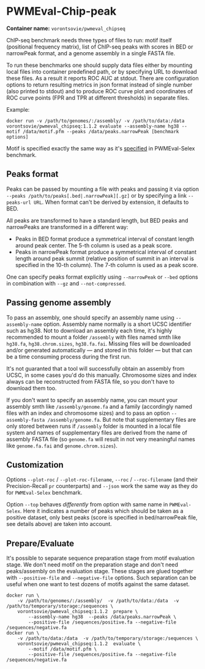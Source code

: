 # PWMEval-Chip-peak
**Container name:** `vorontsovie/pwmeval_chipseq`

ChIP-seq benchmark needs three types of files to run: motif itself (positional frequency matrix), list of ChIP-seq peaks with scores in BED or narrowPeak format, and a genome assembly in a single FASTA file.

To run these benchmarks one should supply data files either by mounting local files into container predefined path, or by specifying URL to download these files. As a result it reports ROC AUC at stdout. There are configuration options to return resulting metrics in json format instead of single number (also printed to stdout) and to produce ROC curve plot and coordinates of ROC curve points (FPR and TPR at different thresholds) in separate files.

Example:
```
docker run -v /path/to/genomes/:/assembly/ -v /path/to/data:/data vorontsovie/pwmeval_chipseq:1.1.2 evaluate --assembly-name hg38 --motif /data/motif.pfm --peaks /data/peaks.narrowPeak [benchmark options]
```

Motif is specified exactly the same way as it's [specified](https://github.com/autosome-ru/motif_benchmarks/blob/master/PWMEval-Selex/README.md) in PWMEval-Selex benchmark.

## Peaks format

Peaks can be passed by mounting a file with peaks and passing it via option `--peaks /path/to/peaks[.bed|.narrowPeak][.gz]` or by specifying a link `--peaks-url URL`. When format can't be derived by extension, it defaults to BED.

All peaks are transformed to have a standard length, but BED peaks and narrowPeaks are transformed in a different way:
* Peaks in BED format produce a symmetrical interval of constant length around peak center. The 5-th column is used as a peak score.
* Peaks in narrowPeak format produce a symmetrical interval of constant length around peak summit (relative position of summit in an interval is specified in the 10-th column). The 7-th column is used as a peak score.

One can specify peaks format explicitly using `--narrowPeak` or `--bed` options in combination with `--gz` and `--not-compressed`.

## Passing genome assembly

To pass an assembly, one should specify an assembly name using `--assembly-name` option. Assembly name normally is a short UCSC identifier such as hg38. Not to download an assembly each time, it's highly recommended to mount a folder `/assembly` with files named smth like `hg38.fa`, `hg38.chrom.sizes`, `hg38.fa.fai`. Missing files will be downloaded and/or generated automatically — and stored in this folder — but that can be a time consuming process during the first run.

It's not guaranted that a tool will successfully obtain an assembly from UCSC, in some cases you'd do this manually. Chromosome sizes and index always can be reconstructed from FASTA file, so you don't have to download them too.

If you don't want to specify an assembly name, you can mount your assembly smth like `/assembly/genome.fa` and a family (accordingly named files with an index and chromosome sizes) and to pass an option `--assembly-fasta /assembly/genome.fa`. But note that supplementary files are only stored between runs if `/assembly` folder is mounted in a local file system and names of supplementary files are derived from the name of assembly FASTA file (so `genome.fa` will result in not very meaningful names like `genome.fa.fai`  and `genome.chrom.sizes`).

## Customization

Options `--plot-roc` / `--plot-roc-filename`, `--roc` / `--roc-filename` (and their Precision-Recall `pr` counterparts) and `--json` work the same way as they do for `PWMEval-Selex` benchmark.

Option `--top` behaves *differently* from option with same name in `PWMEval-Selex`. Here it indicates a number of peaks which should be taken as a positive dataset, only best peaks (score is specified in bed/narrowPeak file, see details above) are taken into account.

## Prepare/Evaluate

It's possible to separate sequence preparation stage from motif evaluation stage. We don't need motif on the preparation stage and don't need peaks/assembly on the evaluation stage. These stages are glued together with `--positive-file` and `--negative-file` options. Such separation can be useful when one want to test dozens of motifs against the same dataset.
```
docker run \
    -v /path/to/genomes/:/assembly/  -v /path/to/data:/data  -v /path/to/temporary/storage:/sequences \
    vorontsovie/pwmeval_chipseq:1.1.2  prepare \
        --assembly-name hg38  --peaks /data/peaks.narrowPeak \
        --positive-file /sequences/positive.fa --negative-file /sequences/negative.fa
docker run \
    -v /path/to/data:/data  -v /path/to/temporary/storage:/sequences \
    vorontsovie/pwmeval_chipseq:1.1.2  evaluate \
        --motif /data/motif.pfm \
        --positive-file /sequences/positive.fa --negative-file /sequences/negative.fa
```
